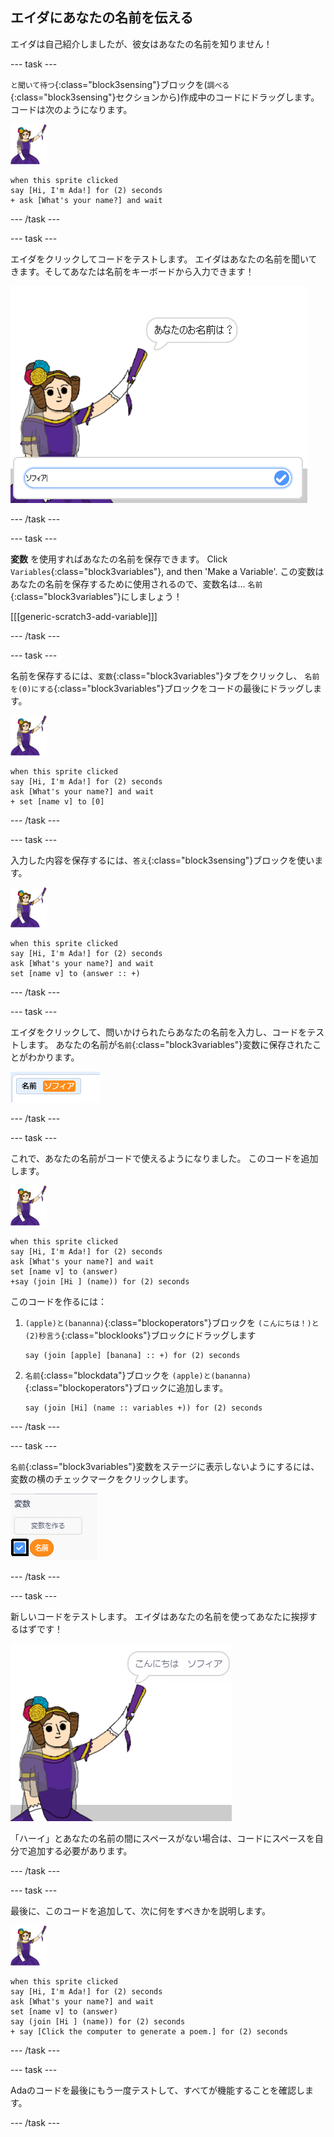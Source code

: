## エイダにあなたの名前を伝える

エイダは自己紹介しましたが、彼女はあなたの名前を知りません！

\--- task \---

`と聞いて待つ`{:class="block3sensing"}ブロックを(`調べる`{:class="block3sensing"}セクションから)作成中のコードにドラッグします。 コードは次のようになります。

![ada スプライト](images/ada-sprite.png)

```blocks3
when this sprite clicked
say [Hi, I'm Ada!] for (2) seconds
+ ask [What's your name?] and wait
```

\--- /task \---

\--- task \---

エイダをクリックしてコードをテストします。 エイダはあなたの名前を聞いてきます。そしてあなたは名前をキーボードから入力できます！

![あなたの名前を尋ねるadaスプライト](images/poetry-input.png)

\--- /task \---

\--- task \---

**変数** を使用すればあなたの名前を保存できます。 Click `Variables`{:class="block3variables"}, and then 'Make a Variable'. この変数はあなたの名前を保存するために使用されるので、変数名は... `名前`{:class="block3variables"}にしましょう！

[[[generic-scratch3-add-variable]]]

\--- /task \---

\--- task \---

名前を保存するには、`変数`{:class="block3variables"}タブをクリックし、 `名前を(0)にする`{:class="block3variables"}ブロックをコードの最後にドラッグします。

![ada スプライト](images/ada-sprite.png)

```blocks3
when this sprite clicked
say [Hi, I'm Ada!] for (2) seconds
ask [What's your name?] and wait
+ set [name v] to [0]
```

\--- /task \---

\--- task \---

入力した内容を保存するには、`答え`{:class="block3sensing"}ブロックを使います。

![ada スプライト](images/ada-sprite.png)

```blocks3
when this sprite clicked
say [Hi, I'm Ada!] for (2) seconds
ask [What's your name?] and wait
set [name v] to (answer :: +)
```

\--- /task \---

\--- task \---

エイダをクリックして、問いかけられたらあなたの名前を入力し、コードをテストします。 あなたの名前が`名前`{:class="block3variables"}変数に保存されたことがわかります。

![スクリーンショット](images/poetry-name-test.png)

\--- /task \---

\--- task \---

これで、あなたの名前がコードで使えるようになりました。 このコードを追加します。

![ada スプライト](images/ada-sprite.png)

```blocks3
when this sprite clicked
say [Hi, I'm Ada!] for (2) seconds
ask [What's your name?] and wait
set [name v] to (answer)
+say (join [Hi ] (name)) for (2) seconds 
```

このコードを作るには：

1. `(apple)と(bananna)`{:class="blockoperators"}ブロックを `(こんにちは！)と(2)秒言う`{:class="blocklooks"}ブロックにドラッグします
    
    ```blocks3
    say (join [apple] [banana] :: +) for (2) seconds
    ```

2. `名前`{:class="blockdata"}ブロックを `(apple)と(bananna)`{:class="blockoperators"}ブロックに追加します。
    
    ```blocks3
    say (join [Hi] (name :: variables +)) for (2) seconds
    ```

\--- /task \---

\--- task \---

`名前`{:class="block3variables"}変数をステージに表示しないようにするには、変数の横のチェックマークをクリックします。

![名前変数のチェックマーク](images/poetry-tick-annotated.png)

\--- /task \---

\--- task \---

新しいコードをテストします。 エイダはあなたの名前を使ってあなたに挨拶するはずです！

![スクリーンショット](images/poetry-name-test2.png)

「ハーイ」とあなたの名前の間にスペースがない場合は、コードにスペースを自分で追加する必要があります。

\--- /task \---

\--- task \---

最後に、このコードを追加して、次に何をすべきかを説明します。

![ada スプライト](images/ada-sprite.png)

```blocks3
when this sprite clicked
say [Hi, I'm Ada!] for (2) seconds
ask [What's your name?] and wait
set [name v] to (answer)
say (join [Hi ] (name)) for (2) seconds 
+ say [Click the computer to generate a poem.] for (2) seconds 
```

\--- /task \---

\--- task \---

Adaのコードを最後にもう一度テストして、すべてが機能することを確認します。

\--- /task \---